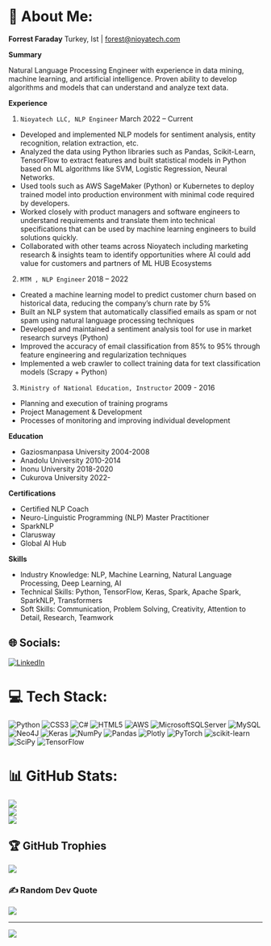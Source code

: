 # 💫 About Me:
**Forrest Faraday**
Turkey, Ist |  forest@nioyatech.com

**Summary**

Natural Language Processing Engineer with experience in data mining, machine learning, and artificial intelligence. Proven ability to develop algorithms and models that can understand and analyze text data. 

**Experience**

1. ``Nioyatech LLC, NLP Engineer``                                                                                         March 2022 – Current

* Developed and implemented NLP models for sentiment analysis, entity recognition, relation extraction, etc.
* Analyzed the data using Python libraries such as Pandas, Scikit-Learn, TensorFlow to extract features and built statistical models in Python based on ML algorithms like SVM, Logistic Regression, Neural Networks.
* Used tools such as AWS SageMaker (Python) or Kubernetes  to deploy trained model into production environment with minimal code required by developers.
* Worked closely with product managers and software engineers to understand requirements and translate them into technical specifications that can be used by machine learning engineers to build solutions quickly.
* Collaborated with other teams across Nioyatech including marketing research & insights team to identify opportunities where AI could add value for customers and partners of ML HUB Ecosystems

2. ``MTM , NLP Engineer``                                                                                           2018 –  2022

* Created a machine learning model to predict customer churn based on historical data, reducing the company’s churn rate by 5%
* Built an NLP system that automatically classified emails as spam or not spam using natural language processing techniques
* Developed and maintained a sentiment analysis tool for use in market research surveys (Python)
* Improved the accuracy of email classification from 85% to 95% through feature engineering and regularization techniques
* Implemented a web crawler to collect training data for text classification models (Scrapy + Python)

3. ``Ministry of National Education, Instructor``                                                                   2009 - 2016
* Planning and execution of training programs
* Project Management & Development
* Processes of monitoring and improving individual development

**Education**
* Gaziosmanpasa University 2004-2008
* Anadolu University 2010-2014
* Inonu University 2018-2020
* Cukurova University 2022-

**Certifications**
* Certified NLP Coach
* Neuro-Linguistic Programming (NLP) Master Practitioner
* SparkNLP
* Clarusway
* Global AI Hub

**Skills**
* Industry Knowledge: NLP, Machine Learning, Natural Language Processing, Deep Learning, AI
* Technical Skills: Python, TensorFlow, Keras, Spark, Apache Spark, SparkNLP, Transformers
* Soft Skills: Communication, Problem Solving, Creativity, Attention to Detail, Research, Teamwork

## 🌐 Socials:
[![LinkedIn](https://img.shields.io/badge/LinkedIn-%230077B5.svg?logo=linkedin&logoColor=white)](https://linkedin.com/in/serdarildercaglar) 

# 💻 Tech Stack:
![Python](https://img.shields.io/badge/python-3670A0?style=for-the-badge&logo=python&logoColor=ffdd54) ![CSS3](https://img.shields.io/badge/css3-%231572B6.svg?style=for-the-badge&logo=css3&logoColor=white) ![C#](https://img.shields.io/badge/c%23-%23239120.svg?style=for-the-badge&logo=c-sharp&logoColor=white) ![HTML5](https://img.shields.io/badge/html5-%23E34F26.svg?style=for-the-badge&logo=html5&logoColor=white) ![AWS](https://img.shields.io/badge/AWS-%23FF9900.svg?style=for-the-badge&logo=amazon-aws&logoColor=white) ![MicrosoftSQLServer](https://img.shields.io/badge/Microsoft%20SQL%20Sever-CC2927?style=for-the-badge&logo=microsoft%20sql%20server&logoColor=white) ![MySQL](https://img.shields.io/badge/mysql-%2300f.svg?style=for-the-badge&logo=mysql&logoColor=white) 	![Neo4J](https://img.shields.io/badge/Neo4j-008CC1?style=for-the-badge&logo=neo4j&logoColor=white) ![Keras](https://img.shields.io/badge/Keras-%23D00000.svg?style=for-the-badge&logo=Keras&logoColor=white) ![NumPy](https://img.shields.io/badge/numpy-%23013243.svg?style=for-the-badge&logo=numpy&logoColor=white) ![Pandas](https://img.shields.io/badge/pandas-%23150458.svg?style=for-the-badge&logo=pandas&logoColor=white) ![Plotly](https://img.shields.io/badge/Plotly-%233F4F75.svg?style=for-the-badge&logo=plotly&logoColor=white) ![PyTorch](https://img.shields.io/badge/PyTorch-%23EE4C2C.svg?style=for-the-badge&logo=PyTorch&logoColor=white) ![scikit-learn](https://img.shields.io/badge/scikit--learn-%23F7931E.svg?style=for-the-badge&logo=scikit-learn&logoColor=white) ![SciPy](https://img.shields.io/badge/SciPy-%230C55A5.svg?style=for-the-badge&logo=scipy&logoColor=%white) ![TensorFlow](https://img.shields.io/badge/TensorFlow-%23FF6F00.svg?style=for-the-badge&logo=TensorFlow&logoColor=white)
# 📊 GitHub Stats:
![](https://github-readme-stats.vercel.app/api?username=serdarildercaglar&theme=default&hide_border=false&include_all_commits=true&count_private=true)<br/>
![](https://github-readme-streak-stats.herokuapp.com/?user=serdarildercaglar&theme=default&hide_border=false)<br/>
![](https://github-readme-stats.vercel.app/api/top-langs/?username=serdarildercaglar&theme=default&hide_border=false&include_all_commits=true&count_private=true&layout=compact)

## 🏆 GitHub Trophies
![](https://github-profile-trophy.vercel.app/?username=serdarildercaglar&theme=tokyonight&no-frame=false&no-bg=true&margin-w=4)

### ✍️ Random Dev Quote
![](https://quotes-github-readme.vercel.app/api?type=horizontal&theme=radical)

---
[![](https://visitcount.itsvg.in/api?id=serdarildercaglar&icon=7&color=1)](https://visitcount.itsvg.in)
